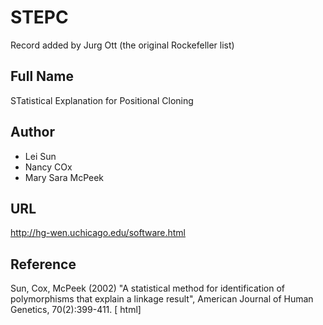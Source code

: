 # STEPC
Record added by Jurg Ott (the original Rockefeller list)

## Full Name
STatistical Explanation for Positional Cloning

## Author
* Lei Sun
* Nancy COx
* Mary Sara McPeek

## URL
http://hg-wen.uchicago.edu/software.html

## Reference
Sun, Cox, McPeek (2002) "A statistical method for identification of polymorphisms that explain a linkage result", American Journal of Human Genetics, 70(2):399-411\. [ html]